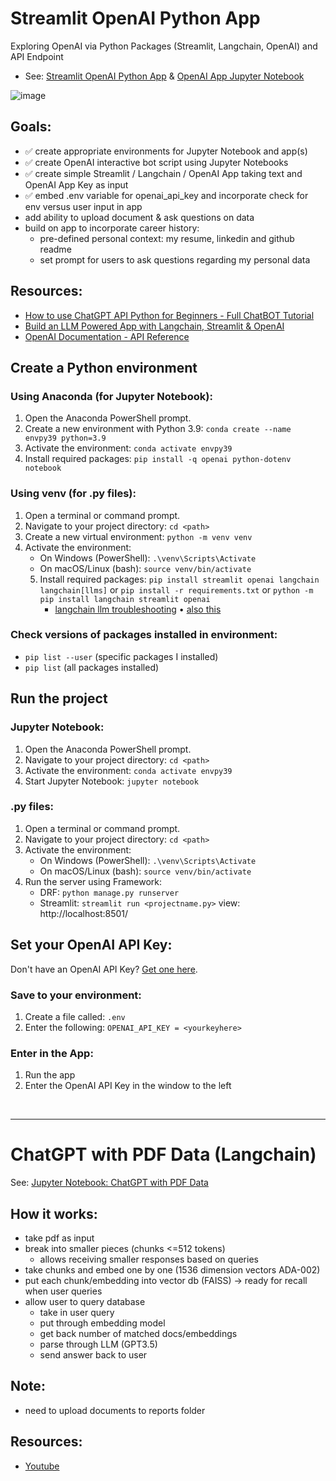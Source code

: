 # Streamlit OpenAI Python App

Exploring OpenAI via Python Packages (Streamlit, Langchain, OpenAI) and API Endpoint

- See: [Streamlit OpenAI Python App](/streamlit_app.py) & [OpenAI App Jupyter Notebook](/openai_python.ipynb)

![image](https://github.com/Ms-KL/openai-python-app/assets/92511648/dde36356-4782-4ca3-aebf-52483743699f)

## Goals:

- ✅ create appropriate environments for Jupyter Notebook and app(s)
- ✅ create OpenAI interactive bot script using Jupyter Notebooks
- ✅ create simple Streamlit / Langchain / OpenAI App taking text and OpenAI App Key as input
- ✅ embed .env variable for openai_api_key and incorporate check for env versus user input in app
- add ability to upload document & ask questions on data
- build on app to incorporate career history:
  - pre-defined personal context: my resume, linkedin and github readme
  - set prompt for users to ask questions regarding my personal data

## Resources:

- [How to use ChatGPT API Python for Beginners - Full ChatBOT Tutorial](https://www.youtube.com/watch?v=Vurdg6yrPL8&list=PLpdmBGJ6ELUIYHjmzYTuePlNRf7yeCACz)
- [Build an LLM Powered App with Langchain, Streamlit & OpenAI](https://blog.streamlit.io/langchain-tutorial-1-build-an-llm-powered-app-in-18-lines-of-code/)
- [OpenAI Documentation - API Reference](https://platform.openai.com/docs/api-reference/introduction)

## Create a Python environment

### Using Anaconda (for Jupyter Notebook):

1. Open the Anaconda PowerShell prompt.
2. Create a new environment with Python 3.9: `conda create --name envpy39 python=3.9`
3. Activate the environment: `conda activate envpy39`
4. Install required packages: `pip install -q openai python-dotenv notebook`

### Using venv (for .py files):

1. Open a terminal or command prompt.
2. Navigate to your project directory: `cd <path>`
3. Create a new virtual environment: `python -m venv venv`
4. Activate the environment:
   - On Windows (PowerShell): `.\venv\Scripts\Activate`
   - On macOS/Linux (bash): `source venv/bin/activate`
   5. Install required packages: `pip install streamlit openai langchain langchain[llms]` or `pip install -r requirements.txt` or `python -m pip install langchain streamlit openai`
      - [langchain llm troubleshooting](https://www.reddit.com/r/LangChain/comments/143c2ny/comment/jnago5c/?utm_source=share&utm_medium=web2x&context=3) • [also this](https://python.langchain.com/docs/modules/model_io/models/llms/)

### Check versions of packages installed in environment:

- `pip list --user` (specific packages I installed)
- `pip list` (all packages installed)

## Run the project

### Jupyter Notebook:

1. Open the Anaconda PowerShell prompt.
2. Navigate to your project directory: `cd <path>`
3. Activate the environment: `conda activate envpy39`
4. Start Jupyter Notebook: `jupyter notebook`

### .py files:

1. Open a terminal or command prompt.
2. Navigate to your project directory: `cd <path>`
3. Activate the environment:
   - On Windows (PowerShell): `.\venv\Scripts\Activate`
   - On macOS/Linux (bash): `source venv/bin/activate`
4. Run the server using Framework:
   - DRF: `python manage.py runserver`
   - Streamlit: `streamlit run <projectname.py>` view: http://localhost:8501/

## Set your OpenAI API Key:

Don't have an OpenAI API Key? [Get one here](https://platform.openai.com/account/api-keys).

### Save to your environment:

1. Create a file called: `.env`
2. Enter the following: `OPENAI_API_KEY = <yourkeyhere>`

### Enter in the App:

1. Run the app
2. Enter the OpenAI API Key in the window to the left

<br>

---

# ChatGPT with PDF Data (Langchain)

See: [Jupyter Notebook: ChatGPT with PDF Data](/chatgpt_with_pdf_app.ipynb)

## How it works:

- take pdf as input
- break into smaller pieces (chunks <=512 tokens)
  - allows receiving smaller responses based on queries
- take chunks and embed one by one (1536 dimension vectors ADA-002)
- put each chunk/embedding into vector db (FAISS) -> ready for recall when user queries
- allow user to query database
  - take in user query
  - put through embedding model
  - get back number of matched docs/embeddings
  - parse through LLM (GPT3.5)
  - send answer back to user

## Note:

- need to upload documents to reports folder

## Resources:

- [Youtube](https://youtu.be/au2WVVGUvc8)
